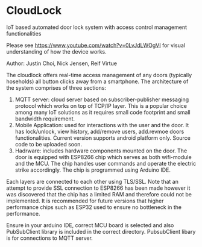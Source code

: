 # CloudLock
IoT based automated door lock system with access control management functionalities

Please see https://www.youtube.com/watch?v=0LvJdLWOgVI for visual understanding of how the device works.

Author: Justin Choi, Nick Jensen, Reif Virtue

The cloudlock offers real-time access management of any doors (typically hoseholds) all button clicks away from a smartphone. 
The architecture of the system comprises of three sections: 
1. MQTT server: cloud server based on subscriber-publisher messaging protocol which works on top of TCP/IP layer. This is a popular choice among many IoT solutions as it requires small code footprint and small bandwidth requirement. 
2. Mobile Application: used for interactions with the user and the door. It has lock/unlock, view history, add/remove users, add.revmoe doors functionalities. Current version supports android platform only. Source code to be uploaded soon. 
3. Hadrware: includes hardware components mounted on the door. The door is equipped with ESP8266 chip which serves as both wifi-module and the MCU. The chip handles user commands and operate the electric strike accordingly. The chip is programmed using Arduino IDE.

Each layers are connected to each other using TLS/SSL. Note that an attempt to provide SSL connection to ESP8266 has been made however it was discovered that the chip has a limited RAM and therefore could not be implemented. It is recommended for future versions that higher performance chips such as ESP32 used to ensure no bottleneck in the performance. 

Ensure in your arduino IDE, correct MCU board is selected and also PubSubClient library is included in the correct directory. 
PubsubClient libary is for connections to MQTT server. 
